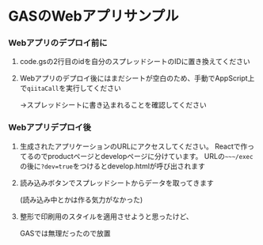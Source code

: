 # GASのWebアプリサンプル

### Webアプリのデプロイ前に
1. code.gsの2行目のidを自分のスプレッドシートのIDに置き換えてください
1. Webアプリのデプロイ後にはまだシートが空白のため、手動でAppScript上で`qiitaCall`を実行してください

   →スプレッドシートに書き込まれることを確認してください

### Webアプリデプロイ後
1. 生成されたアプリケーションのURLにアクセスしてください。
   Reactで作ってるのでproductページとdevelopページに分けています。
   URLの`~~~/exec`の後に`?dev=true`をつけるとdevelop.htmlが呼び出されます
1. 読み込みボタンでスプレッドシートからデータを取ってきます

   (読み込み中とかは作る気力がなかった)
1. 整形で印刷用のスタイルを適用させようと思ったけど、

   GASでは無理だったので放置
